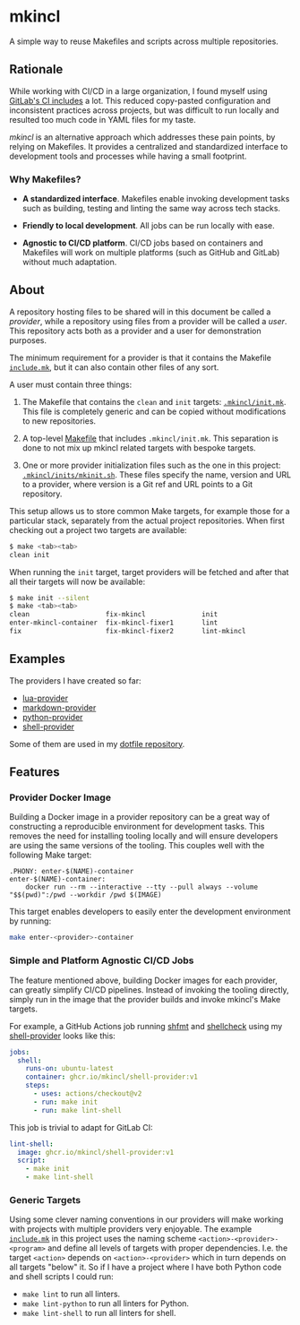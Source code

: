 # mkincl

A simple way to reuse Makefiles and scripts across multiple repositories.

## Rationale

While working with CI/CD in a large organization, I found myself using
[GitLab's CI includes](https://docs.gitlab.com/ee/ci/yaml/includes.html) a lot.
This reduced copy-pasted configuration and inconsistent practices across
projects, but was difficult to run locally and resulted too much code in YAML
files for my taste.

_mkincl_ is an alternative approach which addresses these pain points, by relying
on Makefiles. It provides a centralized and standardized interface to
development tools and processes while having a small footprint.

### Why Makefiles?

* **A standardized interface**. Makefiles enable invoking development tasks
  such as building, testing and linting the same way across tech stacks.

* **Friendly to local development**. All jobs can be run locally with ease.

* **Agnostic to CI/CD platform**. CI/CD jobs based on containers and Makefiles
  will work on multiple platforms (such as GitHub and GitLab) without much
  adaptation.

## About

A repository hosting files to be shared will in this document be called a
_provider_, while a repository using files from a provider will be called a
_user_. This repository acts both as a provider and a user for demonstration
purposes.

The minimum requirement for a provider is that it contains the Makefile
[`include.mk`](include.mk), but it can also contain other files of any sort.

A user must contain three things:

1. The Makefile that contains the `clean` and `init` targets:
   [`.mkincl/init.mk`](.mkincl/init.mk). This file is completely generic and
   can be copied without modifications to new repositories.

2. A top-level [Makefile](Makefile) that includes `.mkincl/init.mk`. This
   separation is done to not mix up mkincl related targets with bespoke
   targets.

3. One or more provider initialization files such as the one in this project:
   [`.mkincl/inits/mkinit.sh`](.mkincl/inits/mkincl.sh). These files specify
   the name, version and URL to a provider, where version is a Git ref and URL
   points to a Git repository.

This setup allows us to store common Make targets, for example those for a
particular stack, separately from the actual project repositories. When first
checking out a project two targets are available:

```sh
$ make <tab><tab>
clean init
```

When running the `init` target, target providers will be fetched and after that
all their targets will now be available:

```sh
$ make init --silent
$ make <tab><tab>
clean                   fix-mkincl              init                    lint-mkincl-linter1
enter-mkincl-container  fix-mkincl-fixer1       lint                    lint-mkincl-linter2
fix                     fix-mkincl-fixer2       lint-mkincl
```

## Examples

The providers I have created so far:

* [lua-provider](https://github.com/mkincl/lua-provider)
* [markdown-provider](https://github.com/mkincl/markdown-provider)
* [python-provider](https://github.com/mkincl/python-provider)
* [shell-provider](https://github.com/mkincl/shell-provider)

Some of them are used in my [dotfile
repository](https://github.com/carlsmedstad/dotfiles).

## Features

### Provider Docker Image

Building a Docker image in a provider repository can be a great way of
constructing a reproducible environment for development tasks. This removes the
need for installing tooling locally and will ensure developers are using the
same versions of the tooling. This couples well with the following Make target:

<!-- markdownlint-disable MD010 -->
```make
.PHONY: enter-$(NAME)-container
enter-$(NAME)-container:
	docker run --rm --interactive --tty --pull always --volume "$$(pwd)":/pwd --workdir /pwd $(IMAGE)
```
<!-- markdownlint-enable MD010 -->

This target enables developers to easily enter the development environment by
running:

```sh
make enter-<provider>-container
```

### Simple and Platform Agnostic CI/CD Jobs

The feature mentioned above, building Docker images for each provider, can
greatly simplify CI/CD pipelines. Instead of invoking the tooling directly,
simply run in the image that the provider builds and invoke mkincl's Make
targets.

For example, a GitHub Actions job running [shfmt](https://github.com/mvdan/sh)
and [shellcheck](https://github.com/koalaman/shellcheck) using my
[shell-provider](https://github.com/mkincl/shell-provider) looks like this:

```yaml
jobs:
  shell:
    runs-on: ubuntu-latest
    container: ghcr.io/mkincl/shell-provider:v1
    steps:
      - uses: actions/checkout@v2
      - run: make init
      - run: make lint-shell
```

This job is trivial to adapt for GitLab CI:

```yaml
lint-shell:
  image: ghcr.io/mkincl/shell-provider:v1
  script:
    - make init
    - make lint-shell
```

### Generic Targets

Using some clever naming conventions in our providers will make working with
projects with multiple providers very enjoyable. The example
[`include.mk`](include.mk) in this project uses the naming scheme
`<action>-<provider>-<program>` and define all levels of targets with proper
dependencies. I.e. the target `<action>` depends on `<action>-<provider>` which
in turn depends on all targets "below" it. So if I have a project where I have
both Python code and shell scripts I could run:

* `make lint` to run all linters.
* `make lint-python` to run all linters for Python.
* `make lint-shell` to run all linters for shell.
